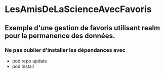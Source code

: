 # LesAmisDeLaScienceAvecFavoris

## Exemple d'une gestion de favoris utilisant realm pour la permanence des données. ##

### Ne pas oublier d'installer les dépendances avec ###

* pod repo update
* pod install

